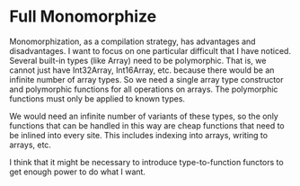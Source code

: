 # Full Monomorphize

Monomorphization, as a compilation strategy, has advantages and disadvantages.
I want to focus on one particular difficult that I have noticed. Several
built-in types (like Array) need to be polymorphic. That is, we cannot just
have Int32Array, Int16Array, etc. because there would be an infinite number
of array types. So we need a single array type constructor and polymorphic
functions for all operations on arrays. The polymorphic functions must only
be applied to known types.

We would need an infinite number of variants of these types, so the only
functions that can be handled in this way are cheap functions that need
to be inlined into every site. This includes indexing into arrays, writing
to arrays, etc.

I think that it might be necessary to introduce type-to-function functors
to get enough power to do what I want.
